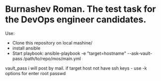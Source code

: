 # Burnashev Roman. The test task for the DevOps engineer candidates.

Use:
* Clone this repository on local mashine/
* install ansible
* Start playbook:
ansible-playbook -e "target=hostname" --ask-vault-pass /path/to/repo/mos/main.yml

vault_pass i will post by mail.
if target host not have ssh keys - use -k options for enter root passwd
